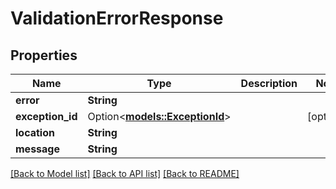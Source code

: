 # ValidationErrorResponse

## Properties

Name | Type | Description | Notes
------------ | ------------- | ------------- | -------------
**error** | **String** |  | 
**exception_id** | Option<[**models::ExceptionId**](Exception_Id.md)> |  | [optional]
**location** | **String** |  | 
**message** | **String** |  | 

[[Back to Model list]](../README.md#documentation-for-models) [[Back to API list]](../README.md#documentation-for-api-endpoints) [[Back to README]](../README.md)


